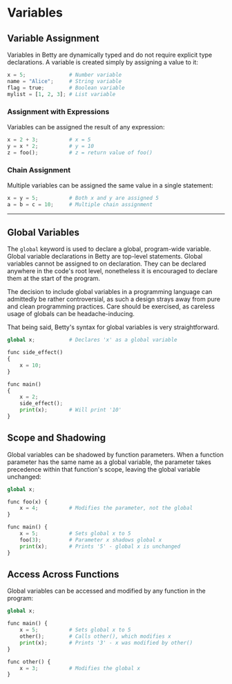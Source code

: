 # Variables

## Variable Assignment

Variables in Betty are dynamically typed and do not require explicit type declarations. A variable is created simply by assigning a value to it:

```python
x = 5;              # Number variable
name = "Alice";     # String variable
flag = true;        # Boolean variable
mylist = [1, 2, 3]; # List variable
```

### Assignment with Expressions

Variables can be assigned the result of any expression:

```python
x = 2 + 3;          # x = 5
y = x * 2;          # y = 10
z = foo();          # z = return value of foo()
```

### Chain Assignment

Multiple variables can be assigned the same value in a single statement:

```python
x = y = 5;          # Both x and y are assigned 5
a = b = c = 10;     # Multiple chain assignment
```

---

## Global Variables

The `global` keyword is used to declare a global, program-wide variable. Global
variable declarations in Betty are top-level statements. Global variables cannot
be assigned to on declaration. They can be declared anywhere in the code's root 
level, nonetheless it is encouraged to declare them at the start of the program.

The decision to include global variables in a programming language can
admittedly be rather controversial, as such a design strays away from pure and
clean programming practices. Care should be exercised, as careless usage of
globals can be headache-inducing.

That being said, Betty's syntax for global variables is very straightforward.

```python
global x;           # Declares 'x' as a global variable

func side_effect()
{
    x = 10;
}

func main()
{
    x = 2;
    side_effect();
    print(x);       # Will print '10'
}
```

## Scope and Shadowing

Global variables can be shadowed by function parameters. When a function parameter has the same name as a global variable, the parameter takes precedence within that function's scope, leaving the global variable unchanged:

```python
global x;

func foo(x) {
    x = 4;          # Modifies the parameter, not the global
}

func main() {
    x = 5;          # Sets global x to 5
    foo(3);         # Parameter x shadows global x
    print(x);       # Prints '5' - global x is unchanged
}
```

## Access Across Functions

Global variables can be accessed and modified by any function in the program:

```python
global x;

func main() {
    x = 5;          # Sets global x to 5
    other();        # Calls other(), which modifies x
    print(x);       # Prints '3' - x was modified by other()
}

func other() {
    x = 3;          # Modifies the global x
}
```